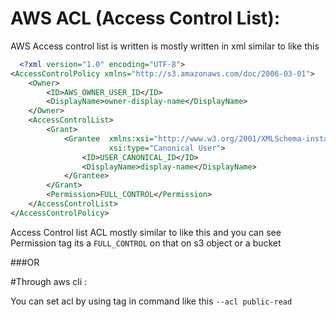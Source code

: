# AWS ACL (Access Control List):

AWS Access control list is written is mostly written in xml similar to like this
```xml
  <?xml version="1.0" encoding="UTF-8">
<AccessControlPolicy xmlns="http://s3.amazonaws.com/doc/2006-03-01">
    <Owner>
        <ID>AWS_OWNER_USER_ID</ID>
        <DisplayName>owner-display-name</DisplayName>
    </Owner>
    <AccessControlList>
        <Grant>
            <Grantee  xmlns:xsi="http://www.w3.org/2001/XMLSchema-instance"
                      xsi:type="Canonical User">
                <ID>USER_CANONICAL_ID</ID>
                <DisplayName>display-name</DisplayName>
            </Grantee>
        </Grant>
        <Permission>FULL_CONTROL</Permission>
    </AccessControlList>
</AccessControlPolicy>
```

Access Control list ACL mostly similar to like this and you can see Permission tag its a ```FULL_CONTROL``` on that on s3 object or a bucket

###OR

#Through aws cli :

You can set acl by using tag in command like this ```--acl public-read```